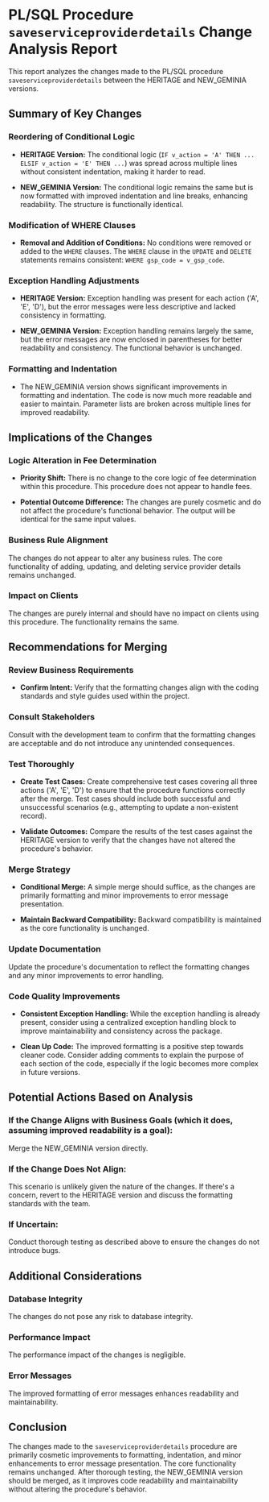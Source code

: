 # PL/SQL Procedure `saveserviceproviderdetails` Change Analysis Report

This report analyzes the changes made to the PL/SQL procedure `saveserviceproviderdetails` between the HERITAGE and NEW_GEMINIA versions.

## Summary of Key Changes

### Reordering of Conditional Logic

* **HERITAGE Version:** The conditional logic (`IF v_action = 'A' THEN ... ELSIF v_action = 'E' THEN ...`) was spread across multiple lines without consistent indentation, making it harder to read.

* **NEW_GEMINIA Version:** The conditional logic remains the same but is now formatted with improved indentation and line breaks, enhancing readability.  The structure is functionally identical.

### Modification of WHERE Clauses

* **Removal and Addition of Conditions:** No conditions were removed or added to the `WHERE` clauses. The `WHERE` clause in the `UPDATE` and `DELETE` statements remains consistent: `WHERE gsp_code = v_gsp_code`.

### Exception Handling Adjustments

* **HERITAGE Version:** Exception handling was present for each action ('A', 'E', 'D'), but the error messages were less descriptive and lacked consistency in formatting.

* **NEW_GEMINIA Version:** Exception handling remains largely the same, but the error messages are now enclosed in parentheses for better readability and consistency.  The functional behavior is unchanged.

### Formatting and Indentation

* The NEW_GEMINIA version shows significant improvements in formatting and indentation.  The code is now much more readable and easier to maintain.  Parameter lists are broken across multiple lines for improved readability.


## Implications of the Changes

### Logic Alteration in Fee Determination

* **Priority Shift:** There is no change to the core logic of fee determination within this procedure.  This procedure does not appear to handle fees.

* **Potential Outcome Difference:** The changes are purely cosmetic and do not affect the procedure's functional behavior.  The output will be identical for the same input values.

### Business Rule Alignment

The changes do not appear to alter any business rules.  The core functionality of adding, updating, and deleting service provider details remains unchanged.

### Impact on Clients

The changes are purely internal and should have no impact on clients using this procedure.  The functionality remains the same.


## Recommendations for Merging

### Review Business Requirements

* **Confirm Intent:** Verify that the formatting changes align with the coding standards and style guides used within the project.

### Consult Stakeholders

Consult with the development team to confirm that the formatting changes are acceptable and do not introduce any unintended consequences.

### Test Thoroughly

* **Create Test Cases:** Create comprehensive test cases covering all three actions ('A', 'E', 'D') to ensure that the procedure functions correctly after the merge.  Test cases should include both successful and unsuccessful scenarios (e.g., attempting to update a non-existent record).

* **Validate Outcomes:**  Compare the results of the test cases against the HERITAGE version to verify that the changes have not altered the procedure's behavior.

### Merge Strategy

* **Conditional Merge:** A simple merge should suffice, as the changes are primarily formatting and minor improvements to error message presentation.

* **Maintain Backward Compatibility:** Backward compatibility is maintained as the core functionality is unchanged.

### Update Documentation

Update the procedure's documentation to reflect the formatting changes and any minor improvements to error handling.

### Code Quality Improvements

* **Consistent Exception Handling:**  While the exception handling is already present, consider using a centralized exception handling block to improve maintainability and consistency across the package.

* **Clean Up Code:**  The improved formatting is a positive step towards cleaner code.  Consider adding comments to explain the purpose of each section of the code, especially if the logic becomes more complex in future versions.


## Potential Actions Based on Analysis

### If the Change Aligns with Business Goals (which it does, assuming improved readability is a goal):

Merge the NEW_GEMINIA version directly.

### If the Change Does Not Align:

This scenario is unlikely given the nature of the changes.  If there's a concern, revert to the HERITAGE version and discuss the formatting standards with the team.

### If Uncertain:

Conduct thorough testing as described above to ensure the changes do not introduce bugs.


## Additional Considerations

### Database Integrity

The changes do not pose any risk to database integrity.

### Performance Impact

The performance impact of the changes is negligible.

### Error Messages

The improved formatting of error messages enhances readability and maintainability.


## Conclusion

The changes made to the `saveserviceproviderdetails` procedure are primarily cosmetic improvements to formatting, indentation, and minor enhancements to error message presentation.  The core functionality remains unchanged.  After thorough testing, the NEW_GEMINIA version should be merged, as it improves code readability and maintainability without altering the procedure's behavior.
